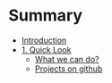 # Summary

* [Introduction](README.md)
* [1. Quick Look](Quick_Look/quick_look_on_github_md.md)
   * [What we can do?](Quick_Look/what_we_can_do.md)
   * [Projects on github](Quick_Look/projects_on_github.md)

